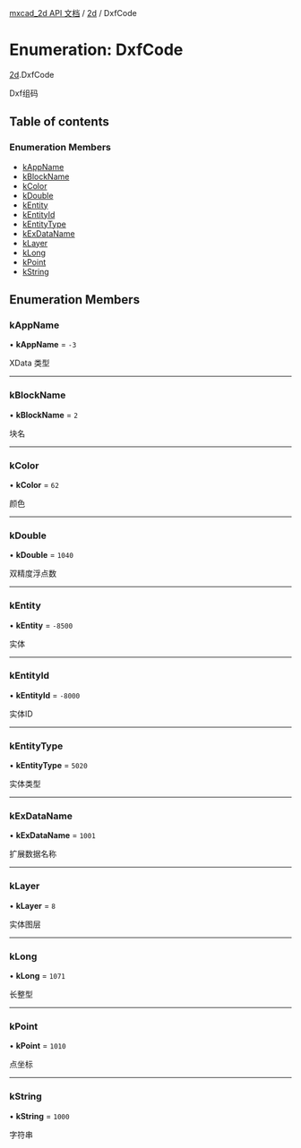 [mxcad_2d API 文档](../README.md) / [2d](../modules/2d.md) / DxfCode

# Enumeration: DxfCode

[2d](../modules/2d.md).DxfCode

Dxf组码

## Table of contents

### Enumeration Members

- [kAppName](2d.DxfCode.md#kappname)
- [kBlockName](2d.DxfCode.md#kblockname)
- [kColor](2d.DxfCode.md#kcolor)
- [kDouble](2d.DxfCode.md#kdouble)
- [kEntity](2d.DxfCode.md#kentity)
- [kEntityId](2d.DxfCode.md#kentityid)
- [kEntityType](2d.DxfCode.md#kentitytype)
- [kExDataName](2d.DxfCode.md#kexdataname)
- [kLayer](2d.DxfCode.md#klayer)
- [kLong](2d.DxfCode.md#klong)
- [kPoint](2d.DxfCode.md#kpoint)
- [kString](2d.DxfCode.md#kstring)

## Enumeration Members

### kAppName

• **kAppName** = ``-3``

XData 类型

___

### kBlockName

• **kBlockName** = ``2``

块名

___

### kColor

• **kColor** = ``62``

颜色

___

### kDouble

• **kDouble** = ``1040``

双精度浮点数

___

### kEntity

• **kEntity** = ``-8500``

实体

___

### kEntityId

• **kEntityId** = ``-8000``

实体ID

___

### kEntityType

• **kEntityType** = ``5020``

实体类型

___

### kExDataName

• **kExDataName** = ``1001``

扩展数据名称

___

### kLayer

• **kLayer** = ``8``

实体图层

___

### kLong

• **kLong** = ``1071``

长整型

___

### kPoint

• **kPoint** = ``1010``

点坐标

___

### kString

• **kString** = ``1000``

字符串
